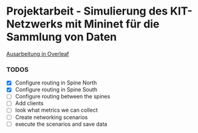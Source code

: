 # Projektarbeit - Simulierung des KIT-Netzwerks mit Mininet für die Sammlung von Daten

[Ausarbeitung in Overleaf](https://de.overleaf.com/read/vhmxkngntjpv#83789b)

### TODOS
- [x] Configure routing in Spine North
- [x] Configure routing in Spine South
- [ ] Configure routing between the spines
- [ ] Add clients
- [ ] look what metrics we can collect
- [ ] Create networking scenarios
- [ ] execute the scenarios and save data
